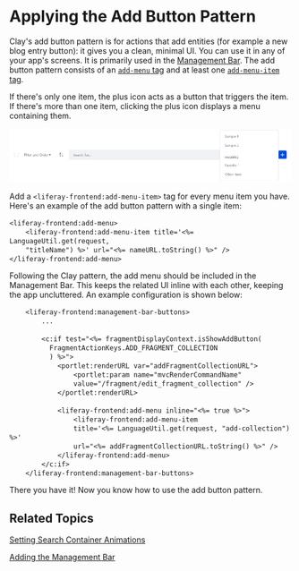 # Applying the Add Button Pattern [](id=applying-the-add-button-pattern)

Clay's add button pattern is for actions that add entities (for example
a new blog entry button): it gives you a clean, minimal UI. You can use it in
any of your app's screens. It is primarily used in the 
[Management Bar](/develop/tutorials/-/knowledge_base/7-1/liferay-frontend-management-bar). 
The add button pattern consists of an 
[`add-menu` tag](@app-ref@/foundation/latest/taglibdocs/liferay-frontend/add-menu.html) 
and at least one [`add-menu-item` tag](@app-ref@/foundation/latest/taglibdocs/liferay-frontend/add-menu-item.html).

If there's only one item, the plus icon acts as a button that triggers the item. 
If there's more than one item, clicking the plus icon displays a menu containing 
them.

![Figure 1: The Add Menu lets you add entities from the Management Bar.](../../../images/clay-taglib-management-toolbar-creation-menu.png)

Add a `<liferay-frontend:add-menu-item>` tag for every menu item you have. 
Here's an example of the add button pattern with a single item:

    <liferay-frontend:add-menu>
        <liferay-frontend:add-menu-item title='<%= LanguageUtil.get(request,
        "titleName") %>' url="<%= nameURL.toString() %>" />
    </liferay-frontend:add-menu>

Following the Clay pattern, the add menu should be included in the Management 
Bar. This keeps the related UI inline with each other, keeping the app 
uncluttered. An example configuration is shown below:

        <liferay-frontend:management-bar-buttons>
            ...

            <c:if test="<%= fragmentDisplayContext.isShowAddButton(
              FragmentActionKeys.ADD_FRAGMENT_COLLECTION
              ) %>">
                <portlet:renderURL var="addFragmentCollectionURL">
                    <portlet:param name="mvcRenderCommandName" 
                    value="/fragment/edit_fragment_collection" />
                </portlet:renderURL>

                <liferay-frontend:add-menu inline="<%= true %>">
                    <liferay-frontend:add-menu-item 
                    title='<%= LanguageUtil.get(request, "add-collection") %>' 
                    url="<%= addFragmentCollectionURL.toString() %>" />
                </liferay-frontend:add-menu>
            </c:if>
        </liferay-frontend:management-bar-buttons>


There you have it! Now you know how to use the add button pattern. 

## Related Topics [](id=related-topics)

[Setting Search Container Animations](/develop/tutorials/-/knowledge_base/7-0/setting-search-container-animations)

[Adding the Management Bar](/develop/tutorials/-/knowledge_base/7-0/adding-the-management-bar)

